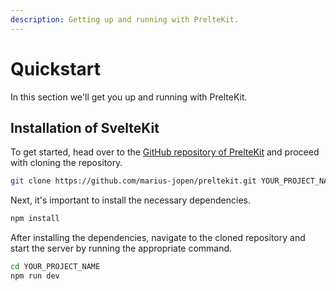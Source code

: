 ```yaml
---
description: Getting up and running with PrelteKit.
---
```


# Quickstart

In this section we'll get you up and running with PrelteKit.

## Installation of SvelteKit

To get started, head over to the [GitHub repository of PrelteKit](https://github.com/marius-jopen/preltekit) and proceed with cloning the repository.

```bash copy
git clone https://github.com/marius-jopen/preltekit.git YOUR_PROJECT_NAME
```

Next, it's important to install the necessary dependencies.

```bash copy
npm install
```

After installing the dependencies, navigate to the cloned repository and start the server by running the appropriate command.

```bash copy
cd YOUR_PROJECT_NAME
npm run dev
```